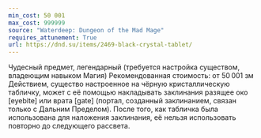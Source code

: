 ```yaml
---
min_cost: 50 001
max_cost: 999999
source: "Waterdeep: Dungeon of the Mad Mage"
requires_attunement: True
url: https://dnd.su/items/2469-black-crystal-tablet/
---
```


Чудесный предмет, легендарный (требуется настройка существом, владеющим навыком Магия)
Рекомендованная стоимость: от 50 001 зм
Действием, существо настроенное на чёрную кристаллическую табличку, может с её помощью накладывать заклинания разящее око [eyebite] или врата [gate] (портал, созданный заклинанием, связан только с Дальним Пределом). После того, как табличка была использована для наложения заклинания, её нельзя использовать повторно до следующего рассвета.